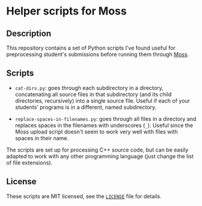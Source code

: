 # Helper scripts for Moss

## Description

This repository contains a set of Python scripts I've found useful for preprocessing student's submissions before running them through [Moss](https://theory.stanford.edu/~aiken/moss/).

## Scripts

- `cat-dirs.py`: goes through each subdirectory in a directory, concatenating all source files in that subdirectory (and its child directories, recursively) into a single source file.
  Useful if each of your students' programs is in a different, named subdirectory.

- `replace-spaces-in-filenames.py`: goes through all files in a directory and replaces spaces in the filenames with underscores (`_`).
  Useful since the Moss upload script doesn't seem to work very well with files with spaces in their name.

The scripts are set up for processing C++ source code, but can be easily adapted to work with any other programming language (just change the list of file extensions).

## License

These scripts are MIT licensed, see the [`LICENSE`](LICENSE.txt) file for details.
